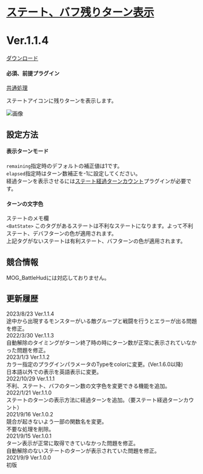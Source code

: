 # [ステート、バフ残りターン表示](https://raw.githubusercontent.com/nuun888/MZ/master/NUUN_StateTurn.js)
# Ver.1.1.4
[ダウンロード](https://raw.githubusercontent.com/nuun888/MZ/master/NUUN_StateTurn.js)

#### 必須、前提プラグイン
[共通処理](https://github.com/nuun888/MZ/blob/master/README/Base.md)  


ステートアイコンに残りターンを表示します。  

![画像](img/StateTurn1.png)   

## 設定方法
#### 表示ターンモード  
`remaining`指定時のデフォルトの補正値は1です。  
`elapsed`指定時はターン数補正を-1に設定してください。  
経過ターンを表示させるには[ステート経過ターンカウント](https://github.com/nuun888/MZ/blob/master/README/StateTurnCount.md)プラグインが必要です。  

#### ターンの文字色
ステートのメモ欄  
`<BatState>`  このタグがあるステートは不利なステートになります。よって不利ステート、デバフターンの色が適用されます。  
上記タグがないステートは有利ステート、バフターンの色が適用されます。  

## 競合情報
MOG_BattleHudには対応しておりません。  

## 更新履歴
2023/8/23 Ver.1.1.4  
途中から出現するモンスターがいる敵グループと戦闘を行うとエラーが出る問題を修正。  
2022/3/30 Ver.1.1.3  
自動解除のタイミングがターン終了時の時にターン数が正常に表示されていなかった問題を修正。  
2023/1/3 Ver.1.1.2  
カラー指定のプラグインパラメータのTypeをcolorに変更。(Ver.1.6.0以降)  
日本語以外での表示を英語表示に変更。  
2022/10/29 Ver.1.1.1  
不利、ステート、バフのターン数の文字色を変更できる機能を追加。  
2022/1/21 Ver.1.1.0  
ステートのターンの表示方法に経過ターンを追加。（要ステート経過ターンカウント）  
2021/9/16 Ver.1.0.2  
競合が起きないよう一部の関数名を変更。  
不要な処理を削除。  
2021/9/15 Ver.1.0.1  
ターン表示が正常に取得できていなかった問題を修正。  
自動解除のないステートのターンが表示されていた問題を修正。  
2021/9/9 Ver.1.0.0  
初版  
